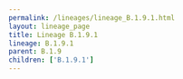 ```yaml
---
permalink: /lineages/lineage_B.1.9.1.html
layout: lineage_page
title: Lineage B.1.9.1
lineage: B.1.9.1
parent: B.1.9
children: ['B.1.9.1']
---
```

